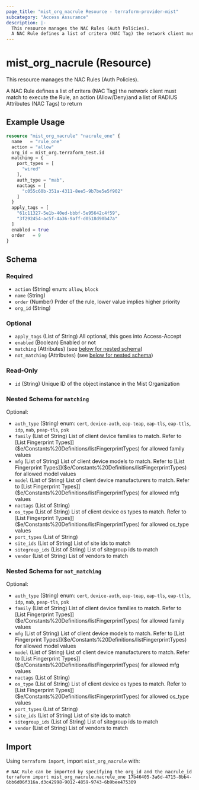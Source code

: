 ```yaml
---
page_title: "mist_org_nacrule Resource - terraform-provider-mist"
subcategory: "Access Assurance"
description: |-
  This resource manages the NAC Rules (Auth Policies).
  A NAC Rule defines a list of critera (NAC Tag) the network client must match to execute the Rule, an action (Allow/Deny)and a list of RADIUS Attributes (NAC Tags) to return
---
```


# mist_org_nacrule (Resource)

This resource manages the NAC Rules (Auth Policies).

A NAC Rule defines a list of critera (NAC Tag) the network client must match to execute the Rule, an action (Allow/Deny)and a list of RADIUS Attributes (NAC Tags) to return


## Example Usage

```terraform
resource "mist_org_nacrule" "nacrule_one" {
  name   = "rule_one"
  action = "allow"
  org_id = mist_org.terraform_test.id
  matching = {
    port_types = [
      "wired"
    ],
    auth_type = "mab",
    nactags = [
      "c055c60b-351a-4311-8ee5-9b7be5e5f902"
    ]
  }
  apply_tags = [
    "61c11327-5e1b-40ed-bbbf-5e95642c4f59",
    "3f292454-ac5f-4a36-9aff-d0518d90b47a"
  ]
  enabled = true
  order   = 9
}
```

<!-- schema generated by tfplugindocs -->
## Schema

### Required

- `action` (String) enum: `allow`, `block`
- `name` (String)
- `order` (Number) Prder of the rule, lower value implies higher priority
- `org_id` (String)

### Optional

- `apply_tags` (List of String) All optional, this goes into Access-Accept
- `enabled` (Boolean) Enabled or not
- `matching` (Attributes) (see [below for nested schema](#nestedatt--matching))
- `not_matching` (Attributes) (see [below for nested schema](#nestedatt--not_matching))

### Read-Only

- `id` (String) Unique ID of the object instance in the Mist Organization

<a id="nestedatt--matching"></a>
### Nested Schema for `matching`

Optional:

- `auth_type` (String) enum: `cert`, `device-auth`, `eap-teap`, `eap-tls`, `eap-ttls`, `idp`, `mab`, `peap-tls`, `psk`
- `family` (List of String) List of client device families to match. Refer to [List Fingerprint Types]]($e/Constants%20Definitions/listFingerprintTypes) for allowed family values
- `mfg` (List of String) List of client device models to match. Refer to [List Fingerprint Types]]($e/Constants%20Definitions/listFingerprintTypes) for allowed model values
- `model` (List of String) List of client device manufacturers to match. Refer to [List Fingerprint Types]]($e/Constants%20Definitions/listFingerprintTypes) for allowed mfg values
- `nactags` (List of String)
- `os_type` (List of String) List of client device os types to match. Refer to [List Fingerprint Types]]($e/Constants%20Definitions/listFingerprintTypes) for allowed os_type values
- `port_types` (List of String)
- `site_ids` (List of String) List of site ids to match
- `sitegroup_ids` (List of String) List of sitegroup ids to match
- `vendor` (List of String) List of vendors to match


<a id="nestedatt--not_matching"></a>
### Nested Schema for `not_matching`

Optional:

- `auth_type` (String) enum: `cert`, `device-auth`, `eap-teap`, `eap-tls`, `eap-ttls`, `idp`, `mab`, `peap-tls`, `psk`
- `family` (List of String) List of client device families to match. Refer to [List Fingerprint Types]]($e/Constants%20Definitions/listFingerprintTypes) for allowed family values
- `mfg` (List of String) List of client device models to match. Refer to [List Fingerprint Types]]($e/Constants%20Definitions/listFingerprintTypes) for allowed model values
- `model` (List of String) List of client device manufacturers to match. Refer to [List Fingerprint Types]]($e/Constants%20Definitions/listFingerprintTypes) for allowed mfg values
- `nactags` (List of String)
- `os_type` (List of String) List of client device os types to match. Refer to [List Fingerprint Types]]($e/Constants%20Definitions/listFingerprintTypes) for allowed os_type values
- `port_types` (List of String)
- `site_ids` (List of String) List of site ids to match
- `sitegroup_ids` (List of String) List of sitegroup ids to match
- `vendor` (List of String) List of vendors to match



## Import
Using `terraform import`, import `mist_org_nacrule` with:
```shell
# NAC Rule can be imported by specifying the org_id and the nacrule_id
terraform import mist_org_nacrule.nacrule_one 17b46405-3a6d-4715-8bb4-6bb6d06f316a.d3c42998-9012-4859-9743-6b9bee475309
```